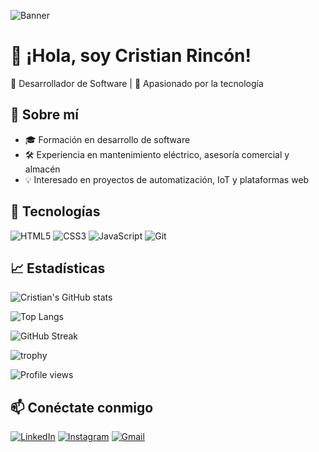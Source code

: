 ![Banner](https://i.pinimg.com/736x/66/e8/65/66e865d3fc8fbddcdf1faf01e0c10a63.jpg)

# 👋 ¡Hola, soy Cristian Rincón!

🎯 Desarrollador de Software | 🌱 Apasionado por la tecnología

## 🚀 Sobre mí
- 🎓 Formación en desarrollo de software
- 🛠️ Experiencia en mantenimiento eléctrico, asesoría comercial y almacén
- 💡 Interesado en proyectos de automatización, IoT y plataformas web

## 🧰 Tecnologías
![HTML5](https://img.shields.io/badge/HTML5-E34F26?style=flat&logo=html5&logoColor=white)
![CSS3](https://img.shields.io/badge/CSS3-1572B6?style=flat&logo=css3&logoColor=white)
![JavaScript](https://img.shields.io/badge/JavaScript-F7DF1E?style=flat&logo=javascript&logoColor=black)
![Git](https://img.shields.io/badge/Git-F05032?style=flat&logo=git&logoColor=white)

## 📈 Estadísticas
![Cristian's GitHub stats](https://github-readme-stats.vercel.app/api?username=tu_usuario&show_icons=true&theme=radical)

![Top Langs](https://github-readme-stats.vercel.app/api/top-langs/?username=tu_usuario&layout=compact&theme=radical)

![GitHub Streak](https://github-readme-streak-stats.herokuapp.com/?user=tu_usuario&theme=radical)

![trophy](https://github-profile-trophy.vercel.app/?username=tu_usuario&theme=radical)

![Profile views](https://komarev.com/ghpvc/?username=tu_usuario&color=blue)

## 📫 Conéctate conmigo
[![LinkedIn](https://img.shields.io/badge/LinkedIn-blue?style=flat&logo=linkedin&logoColor=white)](https://www.linkedin.com/in/david-rincon-0b050b290/)
[![Instagram](https://img.shields.io/badge/Instagram-E4405F?style=flat&logo=instagram&logoColor=white)](https://instagram.com/cris.dru.art)
[![Gmail](https://img.shields.io/badge/Gmail-D14836?style=flat&logo=gmail&logoColor=white)](mailto:davidrincondru008@gmail.com)
